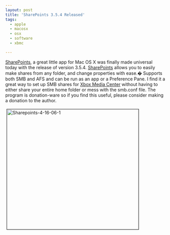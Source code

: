 ```yaml
---
layout: post
title: 'SharePoints 3.5.4 Released'
tags:
  - apple
  - macosx
  - osx
  - software
  - xbmc

---
```


<a href="http://www.hornware.com/sharepoints/">SharePoints</a>, a great little app for Mac OS X was finally made universal today with the release of version 3.5.4. <a href="http://www.hornware.com/sharepoints/">SharePoints</a> allows you to easily make shares from any folder, and change properties with ease.� Supports both SMB and AFS and can be run as an app or a Preference Pane. I find it a great way to set up SMB shares for <a href="http://www.xboxmediacenter.com">Xbox Media Center</a> without having to either share your entire home folder or mess with the smb.conf file. The program is donation-ware so if you find this useful, please consider making a donation to the author.

<img src="http://www.the8thsign.com/wp-content/uploads/2006/04/sharepoints-4-16-06-1.jpg" alt="Sharepoints-4-16-06-1" border="1" height="378" hspace="4" vspace="4" width="415" />

<!-- technorati tags start -->
<!-- technorati tags end -->
